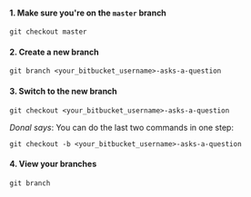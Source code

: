 
#### 1. Make sure you're on the `master` branch
```
git checkout master
```

#### 2. Create a new branch
```
git branch <your_bitbucket_username>-asks-a-question
```

#### 3. Switch to the new branch
```
git checkout <your_bitbucket_username>-asks-a-question
```

*Donal says*: You can do the last two commands in one step:
```
git checkout -b <your_bitbucket_username>-asks-a-question
```

#### 4. View your branches
```
git branch
```
